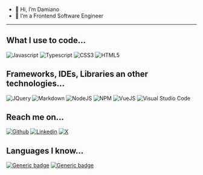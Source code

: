 - 👋 Hi, I’m Damiano
- 👀 I’m a Frontend Software Engineer

---

## What I use to code...

![Javascript](https://img.shields.io/badge/JavaScript-323330?style=for-the-badge&logo=javascript&logoColor=F7DF1E)
![Typescript](https://img.shields.io/badge/TypeScript-007ACC?style=for-the-badge&logo=typescript&logoColor=white)
![CSS3](https://img.shields.io/badge/CSS3-1572B6?style=for-the-badge&logo=css3&logoColor=white)
![HTML5](https://img.shields.io/badge/HTML5-E34F26?style=for-the-badge&logo=html5&logoColor=white)


## Frameworks, IDEs, Libraries an other technologies...

![JQuery](https://img.shields.io/badge/jQuery-0769AD?style=for-the-badge&logo=jquery&logoColor=white)
![Markdown](https://img.shields.io/badge/Markdown-000000?style=for-the-badge&logo=markdown&logoColor=white)
![NodeJS](https://img.shields.io/badge/Node%20js-339933?style=for-the-badge&logo=nodedotjs&logoColor=white)
![NPM](https://img.shields.io/badge/npm-CB3837?style=for-the-badge&logo=npm&logoColor=white)
![VueJS](https://img.shields.io/badge/Vue%20js-35495E?style=for-the-badge&logo=vuedotjs&logoColor=4FC08D)
![Visual Studio Code](https://img.shields.io/badge/Visual_Studio_Code-0078D4?style=f)

## Reach me on...

[![Github](https://img.shields.io/badge/GitHub-100000?style=for-the-badge&logo=github&logoColor=white)](https://github.com/damianocsl)
[![Linkedin](https://img.shields.io/badge/LinkedIn-0077B5?style=for-the-badge&logo=linkedin&logoColor=white)](https://www.linkedin.com/in/damianocasula/)
[![X](https://img.shields.io/badge/Twitter-1DA1F2?style=for-the-badge&logo=twitter&logoColor=white)](https://twitter.com/damianocasula)

## Languages I know...

[![Generic badge](https://img.shields.io/badge/IT-NATIVE-<COLOR>.svg)](https://shields.io/)
[![Generic badge](https://img.shields.io/badge/EN-C1-<COLOR>.svg)](https://shields.io/)
